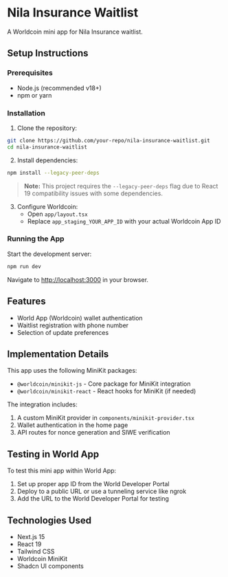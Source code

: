 # Nila Insurance Waitlist

A Worldcoin mini app for Nila Insurance waitlist.

## Setup Instructions

### Prerequisites
- Node.js (recommended v18+)
- npm or yarn

### Installation

1. Clone the repository:
```bash
git clone https://github.com/your-repo/nila-insurance-waitlist.git
cd nila-insurance-waitlist
```

2. Install dependencies:
```bash
npm install --legacy-peer-deps
```

> **Note:** This project requires the `--legacy-peer-deps` flag due to React 19 compatibility issues with some dependencies.

3. Configure Worldcoin:
   - Open `app/layout.tsx`
   - Replace `app_staging_YOUR_APP_ID` with your actual Worldcoin App ID

### Running the App

Start the development server:
```bash
npm run dev
```

Navigate to [http://localhost:3000](http://localhost:3000) in your browser.

## Features

- World App (Worldcoin) wallet authentication
- Waitlist registration with phone number
- Selection of update preferences

## Implementation Details

This app uses the following MiniKit packages:
- `@worldcoin/minikit-js` - Core package for MiniKit integration
- `@worldcoin/minikit-react` - React hooks for MiniKit (if needed)

The integration includes:
1. A custom MiniKit provider in `components/minikit-provider.tsx`
2. Wallet authentication in the home page
3. API routes for nonce generation and SIWE verification

## Testing in World App

To test this mini app within World App:
1. Set up proper app ID from the World Developer Portal
2. Deploy to a public URL or use a tunneling service like ngrok
3. Add the URL to the World Developer Portal for testing

## Technologies Used

- Next.js 15
- React 19
- Tailwind CSS
- Worldcoin MiniKit
- Shadcn UI components 